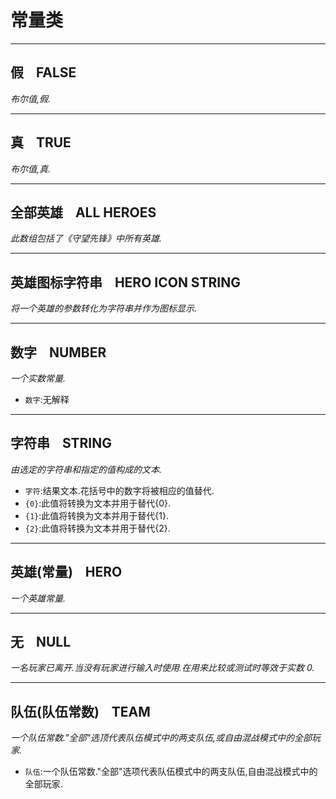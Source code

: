# 常量类

---

## 假    FALSE

_布尔值,假._

---

## 真    TRUE

_布尔值,真._

---

## 全部英雄    ALL HEROES

_此数组包括了《守望先锋》中所有英雄._

---

## 英雄图标字符串    HERO ICON STRING

_将一个英雄的参数转化为字符串并作为图标显示._

---

## 数字    NUMBER

_一个实数常量._

- `数字`:无解释

---

## 字符串    STRING

_由选定的字符串和指定的值构成的文本._

- `字符`:结果文本.花括号中的数字将被相应的值替代.
- `{0}`:此值将转换为文本并用于替代{0}.
- `{1}`:此值将转换为文本并用于替代{1}.
- `{2}`:此值将转换为文本并用于替代{2}.

---

## 英雄(常量)    HERO

_一个英雄常量._

---

## 无    NULL

_一名玩家已离开.当没有玩家进行输入时使用.在用来比较或测试时等效于实数 0._

---

## 队伍(队伍常数)    TEAM

_一个队伍常数."全部"选顶代表队伍模式中的两支队伍,或自由混战模式中的全部玩家._

- `队伍`:一个队伍常数."全部"选项代表队伍模式中的两支队伍,自由混战模式中的全部玩家.
